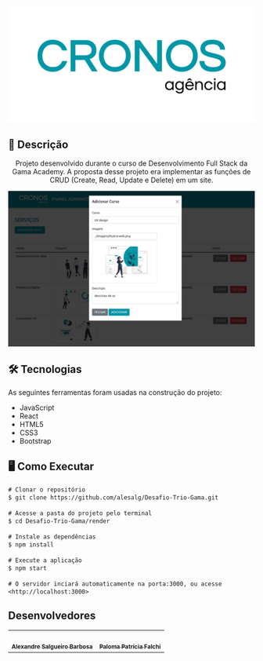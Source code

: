 <img src="render/public/imagens/CRONOS-logo.png" alt="Agência CRONOS"/>

## 📝 Descrição

<p align="center">Projeto desenvolvido durante o curso de Desenvolvimento Full Stack da Gama Academy. A proposta desse projeto era implementar as funções de CRUD (Create, Read, Update e Delete) em um site.</p>

<img src="render/public/imagens/pagina-adicionar.png" alt="Agência CRONOS"/>

## 🛠 Tecnologias

As seguintes ferramentas foram usadas na construção do projeto:

- JavaScript 
- React
- HTML5
- CSS3
- Bootstrap

## 🖥️ Como Executar


```
# Clonar o repositório
$ git clone https://github.com/alesalg/Desafio-Trio-Gama.git

# Acesse a pasta do projeto pelo terminal
$ cd Desafio-Trio-Gama/render

# Instale as dependências
$ npm install

# Execute a aplicação
$ npm start

# O servidor inciará automaticamente na porta:3000, ou acesse <http://localhost:3000>
```

## Desenvolvedores


<table>
  <tr>
    <td align="center"><a href="https://github.com/alesalg"><img style="border-radius: 50%;" src="https://avatars.githubusercontent.com/u/73660994?v=4" width="100px;" alt=""/><br /><sub><b>Alexandre Salgueiro Barbosa</b></sub></a><br/></a></td>
    <td align="center"><a href="https://github.com/palomapfalchi"><img style="border-radius: 50%;" src="https://avatars.githubusercontent.com/u/85750919?v=4" width="100px;" alt=""/><br /><sub><b>Paloma Patrícia Falchi</b></sub></a><br /></a></td>

  </tr>
</table>
